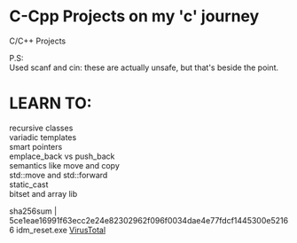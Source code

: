 # C-Cpp Projects on my 'c' journey
C/C++ Projects

P.S:<br>
Used scanf and cin: these are actually unsafe, but that's beside the point. 



# LEARN TO:
recursive classes<br>
variadic templates<br>
smart pointers<br>
emplace_back vs push_back<br>
semantics like move and copy<br>
std::move and std::forward<br>
static_cast<br>
bitset and array lib



sha256sum | 5ce1eae16991f63ecc2e24e82302962f096f0034dae4e77fdcf1445300e52166  idm_reset.exe
<a href="https://www.virustotal.com/gui/file/5ce1eae16991f63ecc2e24e82302962f096f0034dae4e77fdcf1445300e52166?nocache=1">VirusTotal</a>
